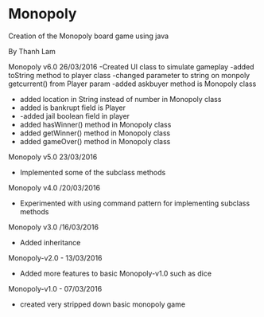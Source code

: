 # Monopoly
Creation of the Monopoly board game using java

By Thanh Lam

Monopoly v6.0 26/03/2016
-Created UI class to simulate gameplay
-added toString method to player class
-changed parameter to string on monpoly getcurrent() from Player param
-added askbuyer method is Monopoly class
- added location in String instead of number in Monopoly class
- added is bankrupt field is Player
- -added jail boolean field in player
- added hasWinner() method in Monopoly class
- added getWinner() method in Monopoly class
- added gameOver() method in Monopoly class

Monopoly v5.0 23/03/2016
- Implemented some of the subclass methods

Monopoly v4.0 /20/03/2016 
- Experimented with using command pattern for implementing subclass methods

Monopoly v3.0 /16/03/2016 
- Added inheritance

Monopoly-v2.0 - 13/03/2016
- Added more features to basic Monopoly-v1.0 such as dice

Monopoly-v1.0 - 07/03/2016
- created very stripped down basic monopoly game
